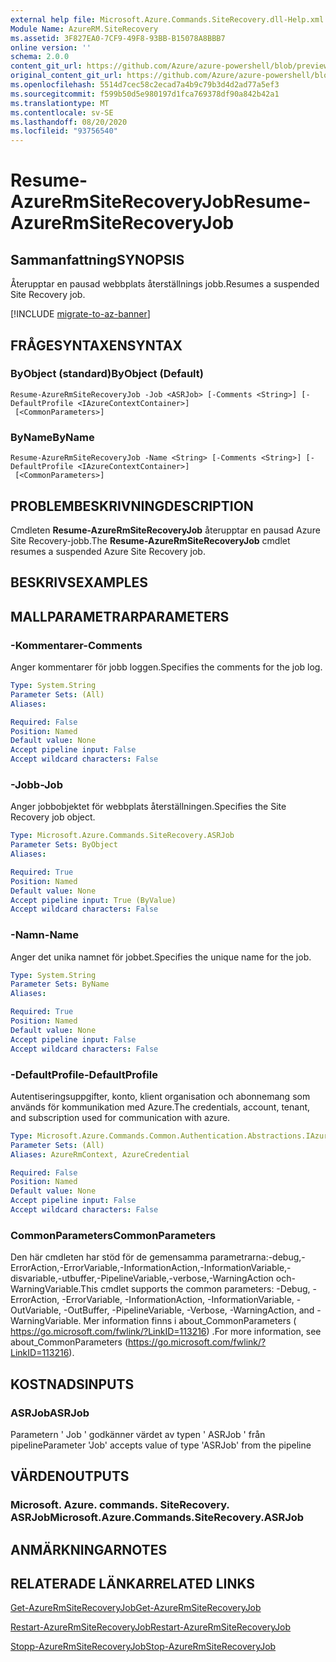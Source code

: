 ```yaml
---
external help file: Microsoft.Azure.Commands.SiteRecovery.dll-Help.xml
Module Name: AzureRM.SiteRecovery
ms.assetid: 3F827EA0-7CF9-49F8-93BB-B15078A8BBB7
online version: ''
schema: 2.0.0
content_git_url: https://github.com/Azure/azure-powershell/blob/preview/src/ResourceManager/SiteRecovery/Commands.SiteRecovery/help/Resume-AzureRmSiteRecoveryJob.md
original_content_git_url: https://github.com/Azure/azure-powershell/blob/preview/src/ResourceManager/SiteRecovery/Commands.SiteRecovery/help/Resume-AzureRmSiteRecoveryJob.md
ms.openlocfilehash: 5514d7cec58c2ecad7a4b9c79b3d4d2ad77a5ef3
ms.sourcegitcommit: f599b50d5e980197d1fca769378df90a842b42a1
ms.translationtype: MT
ms.contentlocale: sv-SE
ms.lasthandoff: 08/20/2020
ms.locfileid: "93756540"
---
```

# <span data-ttu-id="0a080-101">Resume-AzureRmSiteRecoveryJob</span><span class="sxs-lookup"><span data-stu-id="0a080-101">Resume-AzureRmSiteRecoveryJob</span></span>

## <span data-ttu-id="0a080-102">Sammanfattning</span><span class="sxs-lookup"><span data-stu-id="0a080-102">SYNOPSIS</span></span>
<span data-ttu-id="0a080-103">Återupptar en pausad webbplats återställnings jobb.</span><span class="sxs-lookup"><span data-stu-id="0a080-103">Resumes a suspended Site Recovery job.</span></span>

[!INCLUDE [migrate-to-az-banner](../../includes/migrate-to-az-banner.md)]

## <span data-ttu-id="0a080-104">FRÅGESYNTAXEN</span><span class="sxs-lookup"><span data-stu-id="0a080-104">SYNTAX</span></span>

### <span data-ttu-id="0a080-105">ByObject (standard)</span><span class="sxs-lookup"><span data-stu-id="0a080-105">ByObject (Default)</span></span>
```
Resume-AzureRmSiteRecoveryJob -Job <ASRJob> [-Comments <String>] [-DefaultProfile <IAzureContextContainer>]
 [<CommonParameters>]
```

### <span data-ttu-id="0a080-106">ByName</span><span class="sxs-lookup"><span data-stu-id="0a080-106">ByName</span></span>
```
Resume-AzureRmSiteRecoveryJob -Name <String> [-Comments <String>] [-DefaultProfile <IAzureContextContainer>]
 [<CommonParameters>]
```

## <span data-ttu-id="0a080-107">PROBLEMBESKRIVNING</span><span class="sxs-lookup"><span data-stu-id="0a080-107">DESCRIPTION</span></span>
<span data-ttu-id="0a080-108">Cmdleten **Resume-AzureRmSiteRecoveryJob** återupptar en pausad Azure Site Recovery-jobb.</span><span class="sxs-lookup"><span data-stu-id="0a080-108">The **Resume-AzureRmSiteRecoveryJob** cmdlet resumes a suspended Azure Site Recovery job.</span></span>

## <span data-ttu-id="0a080-109">BESKRIVS</span><span class="sxs-lookup"><span data-stu-id="0a080-109">EXAMPLES</span></span>

## <span data-ttu-id="0a080-110">MALLPARAMETRAR</span><span class="sxs-lookup"><span data-stu-id="0a080-110">PARAMETERS</span></span>

### <span data-ttu-id="0a080-111">-Kommentarer</span><span class="sxs-lookup"><span data-stu-id="0a080-111">-Comments</span></span>
<span data-ttu-id="0a080-112">Anger kommentarer för jobb loggen.</span><span class="sxs-lookup"><span data-stu-id="0a080-112">Specifies the comments for the job log.</span></span>

```yaml
Type: System.String
Parameter Sets: (All)
Aliases: 

Required: False
Position: Named
Default value: None
Accept pipeline input: False
Accept wildcard characters: False
```

### <span data-ttu-id="0a080-113">-Jobb</span><span class="sxs-lookup"><span data-stu-id="0a080-113">-Job</span></span>
<span data-ttu-id="0a080-114">Anger jobbobjektet för webbplats återställningen.</span><span class="sxs-lookup"><span data-stu-id="0a080-114">Specifies the Site Recovery job object.</span></span>

```yaml
Type: Microsoft.Azure.Commands.SiteRecovery.ASRJob
Parameter Sets: ByObject
Aliases: 

Required: True
Position: Named
Default value: None
Accept pipeline input: True (ByValue)
Accept wildcard characters: False
```

### <span data-ttu-id="0a080-115">-Namn</span><span class="sxs-lookup"><span data-stu-id="0a080-115">-Name</span></span>
<span data-ttu-id="0a080-116">Anger det unika namnet för jobbet.</span><span class="sxs-lookup"><span data-stu-id="0a080-116">Specifies the unique name for the job.</span></span>

```yaml
Type: System.String
Parameter Sets: ByName
Aliases: 

Required: True
Position: Named
Default value: None
Accept pipeline input: False
Accept wildcard characters: False
```

### <span data-ttu-id="0a080-117">-DefaultProfile</span><span class="sxs-lookup"><span data-stu-id="0a080-117">-DefaultProfile</span></span>
<span data-ttu-id="0a080-118">Autentiseringsuppgifter, konto, klient organisation och abonnemang som används för kommunikation med Azure.</span><span class="sxs-lookup"><span data-stu-id="0a080-118">The credentials, account, tenant, and subscription used for communication with azure.</span></span>

```yaml
Type: Microsoft.Azure.Commands.Common.Authentication.Abstractions.IAzureContextContainer
Parameter Sets: (All)
Aliases: AzureRmContext, AzureCredential

Required: False
Position: Named
Default value: None
Accept pipeline input: False
Accept wildcard characters: False
```

### <span data-ttu-id="0a080-119">CommonParameters</span><span class="sxs-lookup"><span data-stu-id="0a080-119">CommonParameters</span></span>
<span data-ttu-id="0a080-120">Den här cmdleten har stöd för de gemensamma parametrarna:-debug,-ErrorAction,-ErrorVariable,-InformationAction,-InformationVariable,-disvariable,-utbuffer,-PipelineVariable,-verbose,-WarningAction och-WarningVariable.</span><span class="sxs-lookup"><span data-stu-id="0a080-120">This cmdlet supports the common parameters: -Debug, -ErrorAction, -ErrorVariable, -InformationAction, -InformationVariable, -OutVariable, -OutBuffer, -PipelineVariable, -Verbose, -WarningAction, and -WarningVariable.</span></span> <span data-ttu-id="0a080-121">Mer information finns i about_CommonParameters ( https://go.microsoft.com/fwlink/?LinkID=113216) .</span><span class="sxs-lookup"><span data-stu-id="0a080-121">For more information, see about_CommonParameters (https://go.microsoft.com/fwlink/?LinkID=113216).</span></span>

## <span data-ttu-id="0a080-122">KOSTNADS</span><span class="sxs-lookup"><span data-stu-id="0a080-122">INPUTS</span></span>

### <span data-ttu-id="0a080-123">ASRJob</span><span class="sxs-lookup"><span data-stu-id="0a080-123">ASRJob</span></span>
<span data-ttu-id="0a080-124">Parametern ' Job ' godkänner värdet av typen ' ASRJob ' från pipeline</span><span class="sxs-lookup"><span data-stu-id="0a080-124">Parameter 'Job' accepts value of type 'ASRJob' from the pipeline</span></span>

## <span data-ttu-id="0a080-125">VÄRDEN</span><span class="sxs-lookup"><span data-stu-id="0a080-125">OUTPUTS</span></span>

### <span data-ttu-id="0a080-126">Microsoft. Azure. commands. SiteRecovery. ASRJob</span><span class="sxs-lookup"><span data-stu-id="0a080-126">Microsoft.Azure.Commands.SiteRecovery.ASRJob</span></span>

## <span data-ttu-id="0a080-127">ANMÄRKNINGAR</span><span class="sxs-lookup"><span data-stu-id="0a080-127">NOTES</span></span>

## <span data-ttu-id="0a080-128">RELATERADE LÄNKAR</span><span class="sxs-lookup"><span data-stu-id="0a080-128">RELATED LINKS</span></span>

[<span data-ttu-id="0a080-129">Get-AzureRmSiteRecoveryJob</span><span class="sxs-lookup"><span data-stu-id="0a080-129">Get-AzureRmSiteRecoveryJob</span></span>](./Get-AzureRmSiteRecoveryJob.md)

[<span data-ttu-id="0a080-130">Restart-AzureRmSiteRecoveryJob</span><span class="sxs-lookup"><span data-stu-id="0a080-130">Restart-AzureRmSiteRecoveryJob</span></span>](./Restart-AzureRmSiteRecoveryJob.md)

[<span data-ttu-id="0a080-131">Stopp-AzureRmSiteRecoveryJob</span><span class="sxs-lookup"><span data-stu-id="0a080-131">Stop-AzureRmSiteRecoveryJob</span></span>](./Stop-AzureRmSiteRecoveryJob.md)
